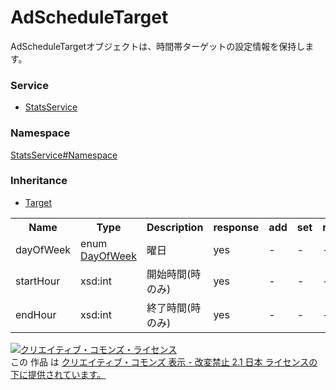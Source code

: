 # AdScheduleTarget
AdScheduleTargetオブジェクトは、時間帯ターゲットの設定情報を保持します。

### Service
+ [StatsService](../../services/StatsService.md)

### Namespace
[StatsService#Namespace](../../services/StatsService.md#namespace)

### Inheritance
+ [Target](./Target.md)

<table>
 <tr>
  <th>Name</th>
  <th>Type</th>
  <th>Description</th>
  <th>response</th>
  <th>add</th>
  <th>set</th>
  <th>remove</th>
 </tr>
 <tr>
  <td>dayOfWeek</td>
  <td>enum <a href="./DayOfWeek.md">DayOfWeek</td>
  <td>曜日</td>
  <td>yes</td>
  <td>-</td>
  <td>-</td>
  <td>-</td>
 </tr>
 <tr>
  <td>startHour</td>
  <td>xsd:int</td>
  <td>開始時間(時のみ)</td>
  <td>yes</td>
  <td>-</td>
  <td>-</td>
  <td>-</td>
 </tr>
 <tr>
  <td>endHour</td>
  <td>xsd:int</td>
  <td>終了時間(時のみ)</td>
  <td>yes</td>
  <td>-</td>
  <td>-</td>
  <td>-</td>
 </tr>
</table>

<a rel="license" href="http://creativecommons.org/licenses/by-nd/2.1/jp/"><img alt="クリエイティブ・コモンズ・ライセンス" style="border-width:0" src="https://i.creativecommons.org/l/by-nd/2.1/jp/88x31.png" /></a><br />この 作品 は <a rel="license" href="http://creativecommons.org/licenses/by-nd/2.1/jp/">クリエイティブ・コモンズ 表示 - 改変禁止 2.1 日本 ライセンスの下に提供されています。</a>
